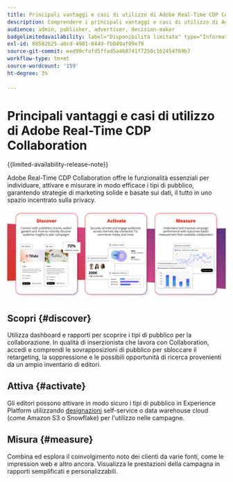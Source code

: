 ```yaml
---
title: Principali vantaggi e casi di utilizzo di Adobe Real-Time CDP Collaboration
description: Comprendere i principali vantaggi e casi di utilizzo di Adobe Real-Time CDP Collaboration
audience: admin, publisher, advertiser, decision-maker
badgelimitedavailability: label="Disponibilità limitata" type="Informative" url="https://helpx.adobe.com/it/legal/product-descriptions/real-time-customer-data-platform-collaboration.html newtab=true"
exl-id: 88582b25-a0cd-4901-844d-fb049af09e79
source-git-commit: eed99cfafd5ffad5a468741f7258c162454769b7
workflow-type: tm+mt
source-wordcount: '159'
ht-degree: 3%

---
```


# Principali vantaggi e casi di utilizzo di Adobe Real-Time CDP Collaboration

{{limited-availability-release-note}}

Adobe Real-Time CDP Collaboration offre le funzionalità essenziali per individuare, attivare e misurare in modo efficace i tipi di pubblico, garantendo strategie di marketing solide e basate sui dati, il tutto in uno spazio incentrato sulla privacy.

<!-- This graphic needs to be updated, it's incorrectly using "brands". -->

![Vantaggi e casi di utilizzo di Real-Time CDP Collaboration](/help/assets/benefits-use-cases/discover-activate-measure.png)

## Scopri {#discover}

Utilizza dashboard e rapporti per scoprire i tipi di pubblico per la collaborazione. In qualità di inserzionista che lavora con Collaboration, accedi e comprendi le sovrapposizioni di pubblico per sbloccare il retargeting, la soppressione e le possibili opportunità di ricerca provenienti da un ampio inventario di editori.

## Attiva {#activate}

Gli editori possono attivare in modo sicuro i tipi di pubblico in Experience Platform utilizzando [designazioni](/help/guide/destinations/experience-platform.md) self-service o data warehouse cloud (come Amazon S3 o Snowflake) per l&#39;utilizzo nelle campagne.

## Misura {#measure}

Combina ed esplora il coinvolgimento noto dei clienti da varie fonti, come le impression web e altro ancora. Visualizza le prestazioni della campagna in rapporti semplificati e personalizzabili.
